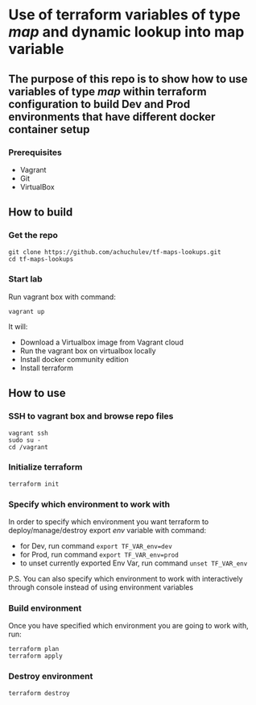 # Use of terraform variables of type _map_ and dynamic lookup into map variable

## The purpose of this repo is to show how to use variables of type _map_ within terraform configuration to build Dev and Prod environments that have different docker container setup

### Prerequisites

* Vagrant
* Git
* VirtualBox

## How to build

### Get the repo

```
git clone https://github.com/achuchulev/tf-maps-lookups.git
cd tf-maps-lookups
```

### Start lab

Run vagrant box with command:

```
vagrant up
```

It will:

- Download a Virtualbox image from Vagrant cloud
- Run the vagrant box on virtualbox locally
- Install docker community edition
- Install terraform


## How to use

### SSH to vagrant box and browse repo files

```
vagrant ssh
sudo su -
cd /vagrant
```

### Initialize terraform

`terraform init`

### Specify which environment to work with

In order to specify which environment you want terraform to deploy/manage/destroy export _env_ variable with command:

- for Dev, run command `export TF_VAR_env=dev`
- for Prod, run command `export TF_VAR_env=prod`
- to unset currently exported Env Var, run command `unset TF_VAR_env`

P.S.
You can also specify which environment to work with interactively through console instead of using environment variables

### Build environment

Once you have specified which environment you are going to work with, run:

```
terraform plan
terraform apply
```

### Destroy environment

```
terraform destroy
```
 
